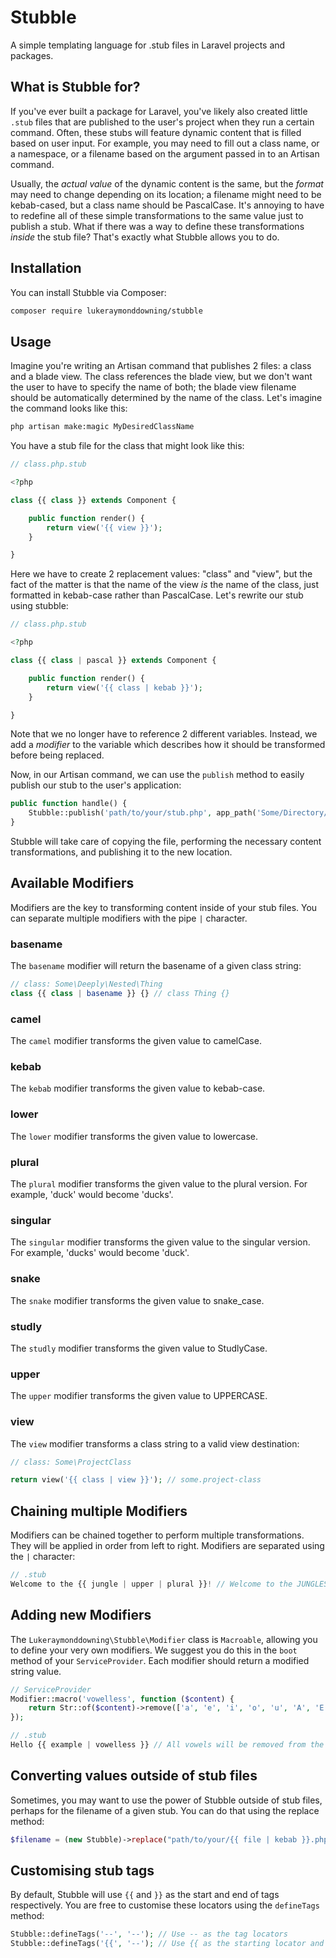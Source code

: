 # Stubble

A simple templating language for .stub files in Laravel projects and packages.

## What is Stubble for?

If you've ever built a package for Laravel, you've likely also created little `.stub` files that are published to the
user's project when they run a certain command. Often, these stubs will feature dynamic content that is filled based on
user input. For example, you may need to fill out a class name, or a namespace, or a filename based on the argument
passed in to an Artisan command. 

Usually, the *actual value* of the dynamic content is the same, but the *format* may need to change depending on its 
location; a filename might need to be kebab-cased, but a class name should be PascalCase. It's annoying to have to
redefine all of these simple transformations to the same value just to publish a stub. What if there was a way to 
define these transformations *inside* the stub file? That's exactly what Stubble allows you to do.

## Installation

You can install Stubble via Composer:

```bash
composer require lukeraymonddowning/stubble
```

## Usage

Imagine you're writing an Artisan command that publishes 2 files: a class and a blade view. The class references the 
blade view, but we don't want the user to have to specify the name of both; the blade view filename should be automatically
determined by the name of the class. Let's imagine the command looks like this:

```bash
php artisan make:magic MyDesiredClassName
```

You have a stub file for the class that might look like this:

```php
// class.php.stub

<?php

class {{ class }} extends Component {

    public function render() {
        return view('{{ view }}');
    }

}
```

Here we have to create 2 replacement values: "class" and "view", but the fact of the matter is that the name of the view
*is* the name of the class, just formatted in kebab-case rather than PascalCase. Let's rewrite our stub using stubble:

```php
// class.php.stub

<?php

class {{ class | pascal }} extends Component {

    public function render() {
        return view('{{ class | kebab }}');
    }

}
```

Note that we no longer have to reference 2 different variables. Instead, we add a *modifier* to the variable which 
describes how it should be transformed before being replaced. 

Now, in our Artisan command, we can use the `publish` method to easily publish our stub to the user's application:

```php
public function handle() {
    Stubble::publish('path/to/your/stub.php', app_path('Some/Directory/File.php'), ['class' => $this->argument('name')]);
}
```

Stubble will take care of copying the file, performing the necessary content transformations, and publishing it to the
new location.

## Available Modifiers

Modifiers are the key to transforming content inside of your stub files. You can separate multiple modifiers with the
pipe `|` character.

### basename

The `basename` modifier will return the basename of a given class string:

```php
// class: Some\Deeply\Nested\Thing
class {{ class | basename }} {} // class Thing {}
```

### camel

The `camel` modifier transforms the given value to camelCase.

### kebab

The `kebab` modifier transforms the given value to kebab-case.

### lower

The `lower` modifier transforms the given value to lowercase.

### plural

The `plural` modifier transforms the given value to the plural version. For example, 'duck' would become 'ducks'.

### singular

The `singular` modifier transforms the given value to the singular version. For example, 'ducks' would become 'duck'.

### snake

The `snake` modifier transforms the given value to snake_case.

### studly

The `studly` modifier transforms the given value to StudlyCase.

### upper

The `upper` modifier transforms the given value to UPPERCASE.

### view

The `view` modifier transforms a class string to a valid view destination:

```php
// class: Some\ProjectClass

return view('{{ class | view }}'); // some.project-class
```

## Chaining multiple Modifiers

Modifiers can be chained together to perform multiple transformations. They will be applied in order from left to right.
Modifiers are separated using the `|` character:

```php
// .stub
Welcome to the {{ jungle | upper | plural }}! // Welcome to the JUNGLES!
```

## Adding new Modifiers

The `Lukeraymonddowning\Stubble\Modifier` class is `Macroable`, allowing you to define your very own modifiers. We 
suggest you do this in the `boot` method of your `ServiceProvider`. Each modifier should return a modified string
value.

```php
// ServiceProvider
Modifier::macro('vowelless', function ($content) {
    return Str::of($content)->remove(['a', 'e', 'i', 'o', 'u', 'A', 'E', 'I', 'O', 'U'])->__toString();
});

// .stub
Hello {{ example | vowelless }} // All vowels will be removed from the value of 'example'
```

## Converting values outside of stub files

Sometimes, you may want to use the power of Stubble outside of stub files, perhaps for the filename of a given stub.
You can do that using the replace method:

```php
$filename = (new Stubble)->replace("path/to/your/{{ file | kebab }}.php", ['file' => $this->argument('name')]);
```

## Customising stub tags

By default, Stubble will use `{{` and `}}` as the start and end of tags respectively. You are free to customise these
locators using the `defineTags` method:

```php
Stubble::defineTags('--', '--'); // Use -- as the tag locators
Stubble::defineTags('{{', '--'); // Use {{ as the starting locator and -- as the ending locator
```
